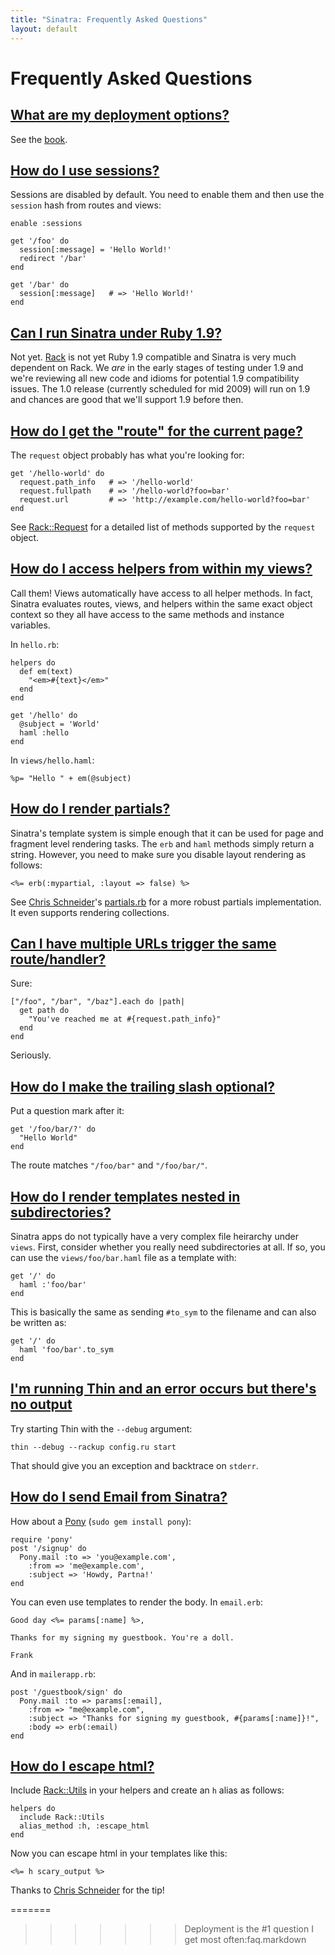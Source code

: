 ```yaml
---
title: "Sinatra: Frequently Asked Questions"
layout: default
---
```


Frequently Asked Questions
==========================

## <a id='deploy' href='#deploy'>What are my deployment options?</a>

See the [book](book.html#deployment).

## <a id='sessions' href='#sessions'>How do I use sessions?</a>

Sessions are disabled by default. You need to enable them and then use the
`session` hash from routes and views:

    enable :sessions

    get '/foo' do
      session[:message] = 'Hello World!'
      redirect '/bar'
    end

    get '/bar' do
      session[:message]   # => 'Hello World!'
    end

## <a id='ruby19' href='#ruby19'>Can I run Sinatra under Ruby 1.9?</a>

Not yet. [Rack](http://rack.rubyforge.org/) is not yet Ruby 1.9 compatible
and Sinatra is very much dependent on Rack. We _are_ in the early stages of
testing under 1.9 and we're reviewing all new code and idioms for potential
1.9 compatibility issues. The 1.0 release (currently scheduled for mid 2009)
will run on 1.9 and chances are good that we'll support 1.9 before then.

## <a id='path_info' href='#path_info'>How do I get the "route" for the current page?</a>

The `request` object probably has what you're looking for:

    get '/hello-world' do
      request.path_info   # => '/hello-world'
      request.fullpath    # => '/hello-world?foo=bar'
      request.url         # => 'http://example.com/hello-world?foo=bar'
    end

See [Rack::Request](http://rack.rubyforge.org/doc/classes/Rack/Request.html)
for a detailed list of methods supported by the `request` object.

## <a id='helpview' href='#helpview'>How do I access helpers from within my views?</a>

Call them! Views automatically have access to all helper methods. In fact,
Sinatra evaluates routes, views, and helpers within the same exact object
context so they all have access to the same methods and instance variables.

In `hello.rb`:

    helpers do
      def em(text)
        "<em>#{text}</em>"
      end
    end

    get '/hello' do
      @subject = 'World'
      haml :hello
    end

In `views/hello.haml`:

    %p= "Hello " + em(@subject)

## <a id='partials' href='#partials'>How do I render partials?</a>

Sinatra's template system is simple enough that it can be used for page and
fragment level rendering tasks. The `erb` and `haml` methods simply return a
string. However, you need to make sure you disable layout rendering as
follows:

    <%= erb(:mypartial, :layout => false) %>

See [Chris Schneider](http://www.gittr.com/)'s
[partials.rb](http://github.com/cschneid/irclogger/blob/master/lib/partials.rb)
for a more robust partials implementation. It even supports rendering
collections.

## <a id='multiroute' href='#multiroute'>Can I have multiple URLs trigger the same route/handler?</a>

Sure:

    ["/foo", "/bar", "/baz"].each do |path|
      get path do
        "You've reached me at #{request.path_info}"
      end
    end

Seriously.

## <a id='slash' href='#slash'>How do I make the trailing slash optional?</a>

Put a question mark after it:

    get '/foo/bar/?' do
      "Hello World"
    end

The route matches `"/foo/bar"` and `"/foo/bar/"`.

## <a id='subdir' href='#subdir'>How do I render templates nested in subdirectories?</a>

Sinatra apps do not typically have a very complex file heirarchy under
`views`. First, consider whether you really need subdirectories at all.
If so, you can use the `views/foo/bar.haml` file as a template with:

    get '/' do
      haml :'foo/bar'
    end

This is basically the same as sending `#to_sym` to the filename and can also
be written as:

    get '/' do
      haml 'foo/bar'.to_sym
    end

## <a id='thindebug' href='#thindebug'>I'm running Thin and an error occurs but there's no output</a>

Try starting Thin with the `--debug` argument:

    thin --debug --rackup config.ru start

That should give you an exception and backtrace on `stderr`.

## <a id='email' href='#email'>How do I send Email from Sinatra?</a>

How about a [Pony](http://adam.blog.heroku.com/past/2008/11/2/pony_the_express_way_to_send_email_from_ruby/)
(`sudo gem install pony`):

    require 'pony'
    post '/signup' do
      Pony.mail :to => 'you@example.com',
        :from => 'me@example.com',
        :subject => 'Howdy, Partna!'
    end

You can even use templates to render the body. In `email.erb`:

    Good day <%= params[:name] %>,

    Thanks for my signing my guestbook. You're a doll.

    Frank

And in `mailerapp.rb`:

    post '/guestbook/sign' do
      Pony.mail :to => params[:email],
        :from => "me@example.com",
        :subject => "Thanks for signing my guestbook, #{params[:name]}!",
        :body => erb(:email)
    end

## <a id='escape_html' href='#escape_html'>How do I escape html?</a>

Include [Rack::Utils](http://rack.rubyforge.org/doc/classes/Rack/Utils.html)
in your helpers and create an `h` alias as follows:

    helpers do
      include Rack::Utils
      alias_method :h, :escape_html
    end

Now you can escape html in your templates like this:

    <%= h scary_output %>

Thanks to [Chris Schneider](http://www.gittr.com/index.php/archive/using-rackutils-in-sinatra-escape_html-h-in-rails/)
for the tip!

=======
>>>>>>> Deployment is the #1 question I get most often:faq.markdown
<!--

### <a id='queue' href='#queue'>How do I process jobs in the background?</a>
### <a id='auth' href='#auth'>How do I use HTTP authorization?</a>
### <a id='auth' href='#auth'>How do I process file uploads?</a>

-->
